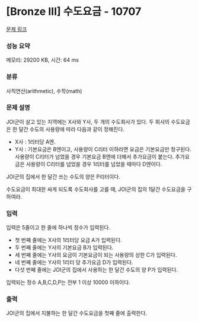 # [Bronze III] 수도요금 - 10707 

[문제 링크](https://www.acmicpc.net/problem/10707) 

### 성능 요약

메모리: 29200 KB, 시간: 64 ms

### 분류

사칙연산(arithmetic), 수학(math)

### 문제 설명

<p>JOI군이 살고 있는 지역에는 X사와 Y사, 두 개의 수도회사가 있다. 두 회사의 수도요금은 한 달간 수도의 사용량에 따라 다음과 같이 정해진다.</p>

<ul>
	<li>X사 : 1리터당 A엔.</li>
	<li>Y사 : 기본요금은 B엔이고, 사용량이 C리터 이하라면 요금은 기본요금만 청구된다. 사용량이 C리터가 넘었을 경우 기본요금 B엔에 더해서 추가요금이 붙는다. 추가요금은 사용량이 C리터를 넘었을 경우 1리터를 넘었을 때마다 D엔이다.</li>
</ul>

<p>JOI군의 집에서 한 달간 쓰는 수도의 양은 P리터이다.</p>

<p>수도요금이 최대한 싸게 되도록 수도회사를 고를 때, JOI군의 집의 1달간 수도요금을 구하여라.</p>

### 입력 

 <p>입력은 5줄이고 한 줄에 하나씩 정수가 입력된다.</p>

<ul>
	<li>첫 번째 줄에는 X사의 1리터당 요금 A가 입력된다.</li>
	<li>두 번째 줄에는 Y사의 기본요금 B가 입력된다.</li>
	<li>세 번째 줄에는 Y사의 요금이 기본요금이 되는 사용량의 상한 C가 입력된다.</li>
	<li>네 번째 줄에는 Y사의 1리터 당 추가요금 D가 입력된다.</li>
	<li>다섯 번째 줄에는 JOI군의 집에서 사용하는 한 달간 수도의 양 P가 입력된다.</li>
</ul>

<p>입력되는 정수 A,B,C,D,P는 전부 1 이상 10000 이하이다.</p>

### 출력 

 <p>JOI군의 집에서 지불하는 한 달간 수도요금을 첫째 줄에 출력한다.</p>

